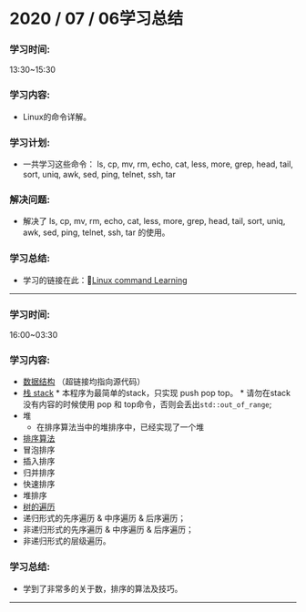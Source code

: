 # 2020 / 07 / 06学习总结

### 学习时间:

13:30~15:30

### 学习内容:
* Linux的命令详解。
### 学习计划:
* 一共学习这些命令： ls, cp, mv, rm, echo, cat, less, more, grep, head, tail, sort, uniq, awk, sed, ping, telnet, ssh, tar
### 解决问题:
* 解决了 ls, cp, mv, rm, echo, cat, less, more, grep, head, tail, sort, uniq, awk, sed, ping, telnet, ssh, tar 的使用。
### 学习总结:
* 学习的链接在此：:link:[Linux command Learning](./Linux/Linux%20命令学习.md)

-------



### 学习时间:

16:00~03:30

### 学习内容:

*  [数据结构](../../assignment/Issue%20No.%200/Issue%20No.%200.cpp) （超链接均指向源代码）
  *  [栈 stack](../../assignment/Issue%20No.%200/stack.hpp) 
    * 本程序为最简单的stack，只实现 push pop top。
    * 请勿在stack没有内容的时候使用 pop 和 top命令，否则会丢出`std::out_of_range`;
  * 堆
    * 在排序算法当中的堆排序中，已经实现了一个堆
*  [排序算法](./Data_structure/sort%20(modern%20c++%20versions).md)
  * 冒泡排序
  * 插⼊排序
  * 归并排序
  * 快速排序
  * 堆排序
*  [树的遍历](./Data_structure/binary%20tree%20traversal.md)
  * 递归形式的先序遍历 & 中序遍历 & 后序遍历；
  * 非递归形式的先序遍历 & 中序遍历 & 后序遍历；
  * ⾮递归形式的层级遍历。

### 学习总结:

* 学到了非常多的关于数，排序的算法及技巧。

------

